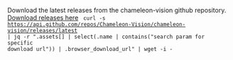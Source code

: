Download the latest releases from the chameleon-vision github repository.
[Download releases here](https://github.com/Chameleon-Vision/chameleon-vision/releases)
<code>
curl -s https://api.github.com/repos/Chameleon-Vision/chameleon-vision/releases/latest | jq -r ".assets[] | select(.name | contains(\"search param for specific download url\")) | .browser_download_url" | wget -i -
</code>
